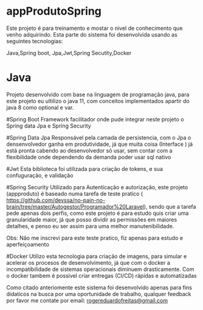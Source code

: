 # appProdutoSpring
Este projeto é para treinamento e mostar o nivel de conhecimento que venho adquirindo. Esta parte 
do sistema foi desenvolvida usando as seguintes tecnologias:

Java,Spring boot, Jpa,Jwt,Spring Secutity,Docker

# Java
Projeto  desenvolvido  com base na linguagem de programação java, para este projeto eu ultilizo 
o java 11, com conceitos implementados  apartir do java 8 como optional e var.

#Spring Boot
Framework  facilitador onde pude integrar neste projeto o Spring data Jpa e Spring Security

#Spring Data Jpa
Responsável pela camada de persistencia, com o Jpa o densenvolvedor ganha em produtividade, já que muita coisa (Interface ) já está pronta cabendo ao desenvolvedor só usar, sem contar com a flexibilidade onde dependendo da demanda poder usar sql nativo

#Jwt
Esta biblioteca foi utilizada para criação de tokens, e sua confuguração, e validação

#Spring Security
Utilizado para Autenticação e autorização, este projeto (appproduto) é baseado numa tarefa de teste pratico ( https://github.com/devssa/no-pain-no-brain/tree/master/Autogestor/Programador%20Laravel), sendo que a tarefa pede apenas dois perfis, como este projeto é para estudo  quis criar uma granularidade maior, já que posso dividir as permissões  em maiores detalhes, e penso eu
ser assim para uma melhor manutenibilidade.

Obs: Não me inscrevi para este teste pratico, fiz apenas para estudo e aperfeiçoamento  

#Docker
Utilizo esta tecnologia para criação de imagens, para simular e acelerar os procesos de desenvolvimento, já que  com o docker a incompatibilidade de sistemas operacionais diminuem drasticamente. Com o docker tambem é possivel criar entregas (CI/CD) rápidas e automatizadas 







Como citado anteriomente este sistema foi desenvolvido apenas para fins didaticos na busca 
por uma oportunidade de trabalho, qualquer feedback por favor me contate por email:
rogereduardofreitas@gmail.com

